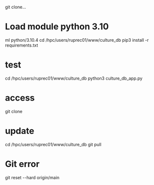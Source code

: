 git clone...
# Load module python 3.10
ml python/3.10.4
cd /hpc/users/ruprec01/www/culture_db
pip3 install -r requirements.txt

# test 
cd /hpc/users/ruprec01/www/culture_db
python3 culture_db_app.py

# access
git clone 

# update
cd /hpc/users/ruprec01/www/culture_db
git pull

# Git error 
git reset --hard origin/main
